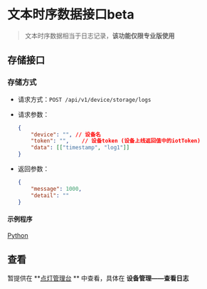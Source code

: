 # 文本时序数据接口beta  

> 文本时序数据相当于日志记录，**该功能仅限专业版使用**



## 存储接口

### 存储方式

- 请求方式：`POST /api/v1/device/storage/logs`

- 请求参数：

  ```json
  {
      "device": "",	// 设备名
      "token": "",    // 设备token (设备上线返回值中的iotToken)
      "data": [["timestamp", "log1"]]
  }
  ```

- 返回参数：

  ```json
  {
      "message": 1000,
      "detail": ""
  }
  ```



#### 示例程序

[Python](https://github.com/blinker-iot/api-example/blob/master/python/storage_log.py)



## 查看

暂提供在 **[点灯管理台](https://admin.diandeng.tech) ** 中查看，具体在 **设备管理——查看日志**

